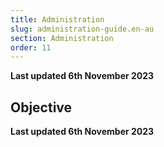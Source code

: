 ```yaml
---
title: Administration
slug: administration-guide.en-au
section: Administration
order: 11
---
```


**Last updated 6th November 2023**



## Objective  

**Last updated 6th November 2023**

